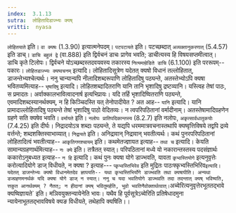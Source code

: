 ```yaml
---
index:  3.1.13
sutra:  लोहितादिडाज्भ्यः क्यष्
vritti:  nyasa
---
```


`लोहितयाते` इति। `वा क्यषः` (1.3.90) इत्यात्मनेपदम्। `पटपटायते` इति। पटच्छब्दात् `अव्यक्तानुकरणात्` (5.4.57) इति डाच्। `डाचि बहुलं द्वे` (वा.888) इति द्विर्वचनं डाचः प्रागेव भवति; डाचीत्यस्य हि विषयसप्तमीत्वात्। डाचि कृते टिलोपः। द्विर्वचने योऽच्छब्दस्तदवयवस्य तकारस्य `नित्यमाम्रेडिते डाचि` (6.1.100) इति पररूपम्-- पकारः। `लोहितडाज्भ्यः क्यष्वचनम्` इत्यादि। लोहितादिसूत्रेण यदेतत् क्यषो विधानं तल्लोहितात्, डाजन्तेभ्यश्चेत्यर्थः। ननु चान्यान्यपि नीलादिशब्दरूपाणि लोहितादिषु पठ्यन्ते, अतस्तेभ्योऽपि क्यषा भवितव्यमित्याह-- `भृषादिषु` इत्यादि। लोहितशब्दादितराणि यानि तानि भृशादिषु द्रष्टव्यानि। यस्त्विह तेषां पाठः, स प्रमादतः। अर्वाक्कालभावित्वादनार्ष इत्यभिप्रायः। यदि तर्हि भृशादिष्वितराणि पठ्यन्ते, एवमादिशब्दस्यानर्थक्यम्, न हि किञ्चिदस्ति यत् तेनोपादीयेत ? अत आह-- `यानि` इत्यादि। यानि प्रामादाल्लोहितादिषु पठ्यन्ते तेषां भृशादिषु पाठो वेदितव्यः। न त्वपरिपठितानां वर्मादीनाम्। अतस्तेषामादिग्रहणेन ग्रहणे सति क्यषेव भवति। `वर्मायते` इति। `नलोपः प्रातिपदिकान्तस्य` (8.2.7) इति नलोपः, `अकृत्सार्वधातुकयोः` (7.4.25) इति दीर्घः। निद्रादयोऽत्र शब्दाः पठ्यन्ते, ते यद्यपि धरममात्रवचनास्तथापि क्यष्वृत्तिविषये तद्वपि द्रव्ये वर्त्तन्ते; शब्दशक्तिस्वाभाव्यात्। `निद्रायते` इति। अनिद्रावान् निद्रावान् भवतीत्यर्थः। कथं पुनरपरिपठितानां लोहितादित्वं भवतीत्याह-- `आकृतिगणश्चायम्` इति। कथमेतज्ज्ञायत इत्याह-- `तथा च` इत्यादि। केयति सामान्यग्रहणार्थमित्याह-- `नः क्ये` इति। तत्रैतत् स्यात्। परिपठितानां मध्ये यो नकारान्तस्तस्य पदसंज्ञार्थः ककारोऽनुबध्यत इत्याह-- `न हि` इत्यादि। कथं पुनः क्यषा योगे डाज्भवति, यावता `कृभ्वस्तियोगे` इत्यनुवृत्तेः करोत्यादियोगे डाज् विधीयते, न क्यषा ? इत्याह--- `प्कृभ्वस्तिभिरेव` इति मुद्रितः पाठःफ्कृभ्वस्तिभिरिव` इत्यादि। यदेतत् डाजन्तेभ्यः क्यषो विधानमेतदेव ज्ञापयति-- यथा कृभ्वस्तिभिर्योगे डाज्भवति तथा क्यषापीति। अन्यथा डज्ग्रहणमनर्थकं यदि क्यषा योगे डाज् न स्यात्। ननु च यदा भवतियोगे डाज्भवति तदा तदन्तात् क्यष् भविष्यति, त्तकुत आनर्थक्यम् ? नैतत्; न हीदानां क्यष् भवितुमर्हति, भुवो भवतिनैवोक्तार्थत्वात्। `अच्वेरित्यनुवृत्तेरभूततद्भावे क्यष्विज्ञायते` इति। मञिवयुक्तन्यायेनेति भावः। यथैव हि पूर्वसूत्रेऽच्वेरिति प्रतिषेधादमुना न्यायेनाभूततद्भावविषये क्यङ विधीयते, तथेहापि क्यषिति।।

